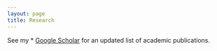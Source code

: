 ```yaml
---
layout: page
title: Research
---
```


See my * <a target="_blank" rel="noopener noreferrer" href="[https://doi.org/10.1007/s11625-022-01095-1](https://scholar.google.com/citations?hl=en&user=5ft7NZkAAAAJ)">Google Scholar</a> for an updated list of academic publications.



